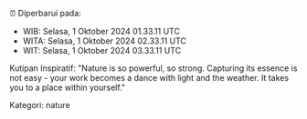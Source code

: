 ⏰ Diperbarui pada:
- WIB: Selasa, 1 Oktober 2024 01.33.11 UTC
- WITA: Selasa, 1 Oktober 2024 02.33.11 UTC
- WIT: Selasa, 1 Oktober 2024 03.33.11 UTC

Kutipan Inspiratif:
"Nature is so powerful, so strong. Capturing its essence is not easy - your work becomes a dance with light and the weather. It takes you to a place within yourself."


Kategori: nature

